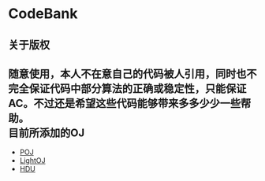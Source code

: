 CodeBank
=================
关于版权
-----------------
随意使用，本人不在意自己的代码被人引用，同时也不完全保证代码中部分算法的正确或稳定性，只能保证AC。不过还是希望这些代码能够带来多多少少一些帮助。<br />
目前所添加的OJ
-----------------
* [POJ](http://poj.org/)<br />
* [LightOJ](http://lightoj.com/)<br />
* [HDU](http://acm.hdu.edu.cn/)<br />
